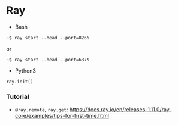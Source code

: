 # Ray

- Bash

```=bash
~$ ray start --head --port=8265
```
or
```=bash
~$ ray start --head --port=6379
```


- Python3

```=python3
ray.init()
```

### Tutorial
- `@ray.remote`, `ray.get`: https://docs.ray.io/en/releases-1.11.0/ray-core/examples/tips-for-first-time.html



